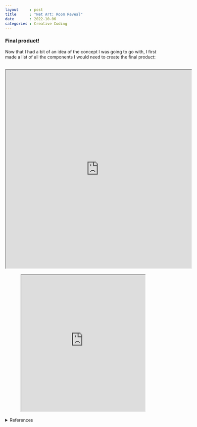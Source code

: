 ```yaml
---
layout     : post
title      : "Net Art: Room Reveal"
date       : 2022-10-06
categories : Creative Coding
---
```


### Final product!
Now that I had a bit of an idea of the concept I was going to go with, I first made a list of all the components I would need to create the final product:
 
 <br>

<iframe width=600 height=642 style="display: block; margin: 0 auto" src="https://editor.p5js.org/elishafitri/full/eDwJMpgPy"></iframe>

<br> 

<iframe width=400 height=442 style="display: block; margin: 0 auto" src="https://editor.p5js.org/elishafitri/full/zPbtaBfSN"></iframe>

<br>
  


<details>
  <summary>References</summary>
  
  1. dmkldlkadad

  ```
</details>

<br> <br> <br>

  [Back to home](https://elishafitri.github.io/)
  

